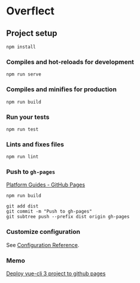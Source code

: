 # Overflect

## Project setup
```
npm install
```

### Compiles and hot-reloads for development
```
npm run serve
```

### Compiles and minifies for production
```
npm run build
```

### Run your tests
```
npm run test
```

### Lints and fixes files
```
npm run lint
```
### Push to `gh-pages`
[Platform Guides - GitHub Pages](https://cli.vuejs.org/guide/deployment.html#github-pages)
```
npm run build

git add dist
git commit -m "Push to gh-pages"
git subtree push --prefix dist origin gh-pages
```
### Customize configuration
See [Configuration Reference](https://cli.vuejs.org/config/).

### Memo
[Deploy vue-cli 3 project to github pages](https://medium.com/@Roli_Dori/deploy-vue-cli-3-project-to-github-pages-ebeda0705fbd)
